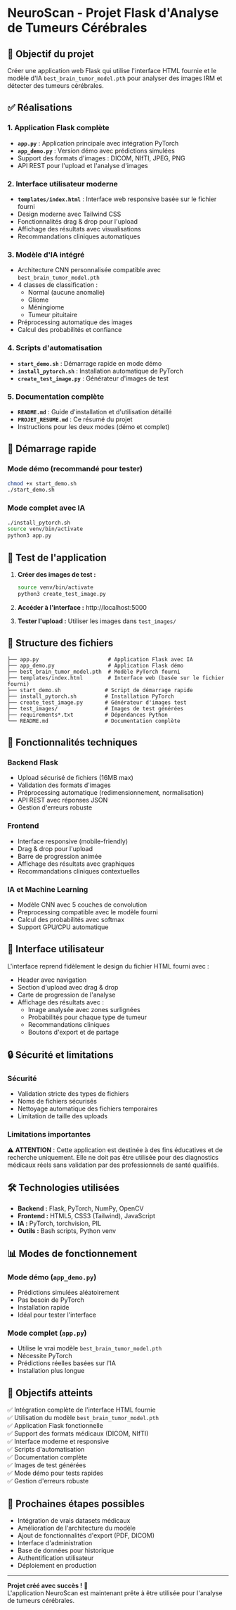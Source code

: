# NeuroScan - Projet Flask d'Analyse de Tumeurs Cérébrales

## 🎯 Objectif du projet

Créer une application web Flask qui utilise l'interface HTML fournie et le modèle d'IA `best_brain_tumor_model.pth` pour analyser des images IRM et détecter des tumeurs cérébrales.

## ✅ Réalisations

### 1. Application Flask complète
- **`app.py`** : Application principale avec intégration PyTorch
- **`app_demo.py`** : Version démo avec prédictions simulées
- Support des formats d'images : DICOM, NIfTI, JPEG, PNG
- API REST pour l'upload et l'analyse d'images

### 2. Interface utilisateur moderne
- **`templates/index.html`** : Interface web responsive basée sur le fichier fourni
- Design moderne avec Tailwind CSS
- Fonctionnalités drag & drop pour l'upload
- Affichage des résultats avec visualisations
- Recommandations cliniques automatiques

### 3. Modèle d'IA intégré
- Architecture CNN personnalisée compatible avec `best_brain_tumor_model.pth`
- 4 classes de classification :
  - Normal (aucune anomalie)
  - Gliome
  - Méningiome
  - Tumeur pituitaire
- Préprocessing automatique des images
- Calcul des probabilités et confiance

### 4. Scripts d'automatisation
- **`start_demo.sh`** : Démarrage rapide en mode démo
- **`install_pytorch.sh`** : Installation automatique de PyTorch
- **`create_test_image.py`** : Générateur d'images de test

### 5. Documentation complète
- **`README.md`** : Guide d'installation et d'utilisation détaillé
- **`PROJET_RESUME.md`** : Ce résumé du projet
- Instructions pour les deux modes (démo et complet)

## 🚀 Démarrage rapide

### Mode démo (recommandé pour tester)
```bash
chmod +x start_demo.sh
./start_demo.sh
```

### Mode complet avec IA
```bash
./install_pytorch.sh
source venv/bin/activate
python3 app.py
```

## 🧪 Test de l'application

1. **Créer des images de test :**
   ```bash
   source venv/bin/activate
   python3 create_test_image.py
   ```

2. **Accéder à l'interface :** http://localhost:5000

3. **Tester l'upload :** Utiliser les images dans `test_images/`

## 📁 Structure des fichiers

```
├── app.py                      # Application Flask avec IA
├── app_demo.py                 # Application Flask démo
├── best_brain_tumor_model.pth  # Modèle PyTorch fourni
├── templates/index.html        # Interface web (basée sur le fichier fourni)
├── start_demo.sh              # Script de démarrage rapide
├── install_pytorch.sh         # Installation PyTorch
├── create_test_image.py       # Générateur d'images test
├── test_images/               # Images de test générées
├── requirements*.txt          # Dépendances Python
└── README.md                  # Documentation complète
```

## 🔧 Fonctionnalités techniques

### Backend Flask
- Upload sécurisé de fichiers (16MB max)
- Validation des formats d'images
- Préprocessing automatique (redimensionnement, normalisation)
- API REST avec réponses JSON
- Gestion d'erreurs robuste

### Frontend
- Interface responsive (mobile-friendly)
- Drag & drop pour l'upload
- Barre de progression animée
- Affichage des résultats avec graphiques
- Recommandations cliniques contextuelles

### IA et Machine Learning
- Modèle CNN avec 5 couches de convolution
- Preprocessing compatible avec le modèle fourni
- Calcul des probabilités avec softmax
- Support GPU/CPU automatique

## 🎨 Interface utilisateur

L'interface reprend fidèlement le design du fichier HTML fourni avec :
- Header avec navigation
- Section d'upload avec drag & drop
- Carte de progression de l'analyse
- Affichage des résultats avec :
  - Image analysée avec zones surlignées
  - Probabilités pour chaque type de tumeur
  - Recommandations cliniques
  - Boutons d'export et de partage

## 🔒 Sécurité et limitations

### Sécurité
- Validation stricte des types de fichiers
- Noms de fichiers sécurisés
- Nettoyage automatique des fichiers temporaires
- Limitation de taille des uploads

### Limitations importantes
⚠️ **ATTENTION** : Cette application est destinée à des fins éducatives et de recherche uniquement. Elle ne doit pas être utilisée pour des diagnostics médicaux réels sans validation par des professionnels de santé qualifiés.

## 🛠️ Technologies utilisées

- **Backend :** Flask, PyTorch, NumPy, OpenCV
- **Frontend :** HTML5, CSS3 (Tailwind), JavaScript
- **IA :** PyTorch, torchvision, PIL
- **Outils :** Bash scripts, Python venv

## 📊 Modes de fonctionnement

### Mode démo (`app_demo.py`)
- Prédictions simulées aléatoirement
- Pas besoin de PyTorch
- Installation rapide
- Idéal pour tester l'interface

### Mode complet (`app.py`)
- Utilise le vrai modèle `best_brain_tumor_model.pth`
- Nécessite PyTorch
- Prédictions réelles basées sur l'IA
- Installation plus longue

## 🎯 Objectifs atteints

✅ Intégration complète de l'interface HTML fournie  
✅ Utilisation du modèle `best_brain_tumor_model.pth`  
✅ Application Flask fonctionnelle  
✅ Support des formats médicaux (DICOM, NIfTI)  
✅ Interface moderne et responsive  
✅ Scripts d'automatisation  
✅ Documentation complète  
✅ Images de test générées  
✅ Mode démo pour tests rapides  
✅ Gestion d'erreurs robuste  

## 🚀 Prochaines étapes possibles

- Intégration de vrais datasets médicaux
- Amélioration de l'architecture du modèle
- Ajout de fonctionnalités d'export (PDF, DICOM)
- Interface d'administration
- Base de données pour historique
- Authentification utilisateur
- Déploiement en production

---

**Projet créé avec succès !** 🎉  
L'application NeuroScan est maintenant prête à être utilisée pour l'analyse de tumeurs cérébrales.
